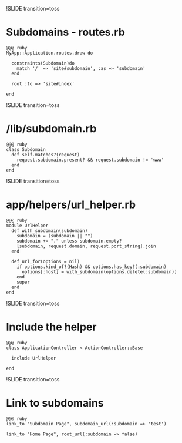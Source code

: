 !SLIDE transition=toss

# Subdomains - routes.rb #

	@@@ ruby
	MyApp::Application.routes.draw do

	  constraints(Subdomain)do
	    match '/' => 'site#subdomain', :as => 'subdomain'
	  end

	  root :to => 'site#index'

	end

!SLIDE transition=toss

# /lib/subdomain.rb #

	@@@ ruby
	class Subdomain
	  def self.matches?(request)
	    request.subdomain.present? && request.subdomain != 'www'
	  end
	end

!SLIDE transition=toss

# app/helpers/url_helper.rb #

	@@@ ruby
	module UrlHelper
	  def with_subdomain(subdomain)
	    subdomain = (subdomain || "")
	    subdomain += "." unless subdomain.empty?
	    [subdomain, request.domain, request.port_string].join
	  end

	  def url_for(options = nil)
	    if options.kind_of?(Hash) && options.has_key?(:subdomain)
	      options[:host] = with_subdomain(options.delete(:subdomain))
	    end
	    super
	  end
	end

!SLIDE transition=toss

# Include the helper #

	@@@ ruby
	class ApplicationController < ActionController::Base
	
	  include UrlHelper
	
	end

!SLIDE transition=toss

# Link to subdomains #

	@@@ ruby
	link_to "Subdomain Page", subdomain_url(:subdomain => 'test')
	
	link_to "Home Page", root_url(:subdomain => false)
